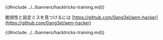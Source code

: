 {{#include ../../banners/hacktricks-training.md}}

脆弱性と設定ミスを見つけるには [https://github.com/0ang3el/aem-hacker](https://github.com/0ang3el/aem-hacker)

{{#include ../../banners/hacktricks-training.md}}

